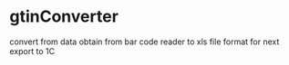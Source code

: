 # gtinConverter

convert from data obtain from bar code reader to xls file format for next export to 1C
